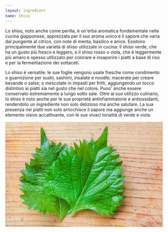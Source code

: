 ```yaml
---
layout: ingredient
name: Shiso
---
```


Lo shiso, noto anche come perilla, è un'erba aromatica fondamentale nella cucina giapponese, apprezzata per il suo aroma unico e il sapore che varia dal pungente al citrico, con note di menta, basilico e anice. Esistono principalmente due varietà di shiso utilizzate in cucina: il shiso verde, che ha un gusto più fresco e leggero, e il shiso rosso o viola, che è leggermente più amaro e spesso utilizzato per colorare e insaporire i piatti a base di riso e per la fermentazione dei sottaceti.

Lo shiso è versatile: le sue foglie vengono usate fresche come condimento o guarnizione per sushi, sashimi, insalate e noodle; macerate per creare bevande o salse; o mescolate in impasti per fritti, aggiungendo un tocco distintivo ai piatti sia nel gusto che nel colore. Puoo' anche essere conservato estremamente a lungo sotto sale. Oltre al suo utilizzo culinario, lo shiso è noto anche per le sue proprietà antinfiammatorie e antiossidanti, rendendolo un ingrediente non solo delizioso ma anche salutare. La sua presenza nei piatti non solo arricchisce il sapore ma aggiunge anche un elemento visivo accattivante, con le sue vivaci tonalità di verde e viola.

![Shiso](/assets/images/ingredients/shiso-1.jpg)
